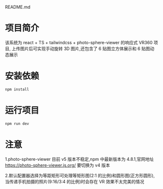 README.md

# 项目简介

该系统为 react + TS + tailwindcss + photo-sphere-viewer 的响应式 VR360 项目, 上传图片后可实现手动旋转 3D 图片,还包含了 6 贴图立方体展示和 6 贴图动态展示

# 安装依赖

```bash
npm install
```

# 运行项目

```bash
npm run dev
```

# 注意

1.photo-sphere-viewer 目前 v5 版本不稳定,npm 中最新版本为 4.8.1,官网地址 https://photo-sphere-viewer.js.org/ 要切换为 v4 版本

2.默认配置器选择为等距矩形可处理等矩形图(2:1 的比例)和圆形图(正方形圆形),当传递手机拍摄的照片(9:16/3:4 的比例)时会存在 VR 效果不太完美的情况
